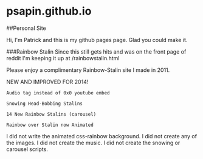 psapin.github.io
================

##Personal Site

Hi, I'm Patrick and this is my github pages page.
Glad you could make it.


###Rainbow Stalin
Since this still gets hits and was on the front page of reddit I'm keeping it up at /rainbowstalin.html

Please enjoy a complimentary Rainbow-Stalin site I made in 2011.

NEW AND IMPROVED FOR 2014!

	Audio tag instead of 0x0 youtube embed

	Snowing Head-Bobbing Stalins

	14 New Rainbow Stalins (carousel)

	Rainbow over Stalin now Animated


I did not write the animated css-rainbow background.
I did not create any of the images.
I did not create the music.
I did not create the snowing or carousel scripts.
